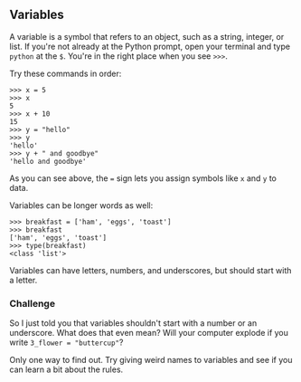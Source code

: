 ## Variables

A variable is a symbol that refers to an object, such as a string, integer, or list. If you're not already at the Python prompt, open your terminal and type `python` at the `$`. You're in the right place when you see `>>>`.

Try these commands in order:

```
>>> x = 5
>>> x
5
>>> x + 10
15
>>> y = "hello"
>>> y
'hello'
>>> y + " and goodbye"
'hello and goodbye'
```

As you can see above, the `=` sign lets you assign symbols like `x` and `y` to data.

Variables can be longer words as well:

```
>>> breakfast = ['ham', 'eggs', 'toast']
>>> breakfast
['ham', 'eggs', 'toast']
>>> type(breakfast)
<class 'list'>
```

Variables can have letters, numbers, and underscores, but should start with a letter. 

### Challenge

So I just told you that variables shouldn't start with a number or an underscore. What does that even mean? Will your computer explode if you write `3_flower = "buttercup"`?

Only one way to find out. Try giving weird names to variables and see if you can learn a bit about the rules.
